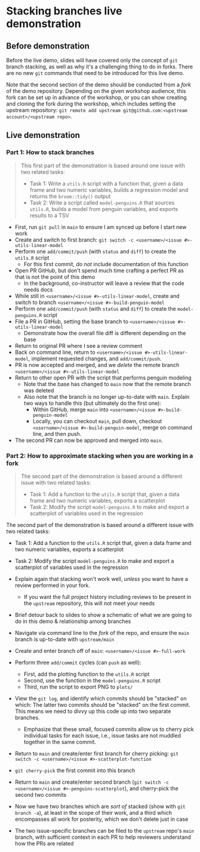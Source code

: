 # Stacking branches live demonstration

## Before demonstration

Before the live demo, slides will have covered only the concept of `git` branch stacking, as well as why it's a challenging thing to do in forks.
There are no new `git` commands that need to be introduced for this live demo.

Note that the second section of the demo should be conducted from a _fork_ of the demo repository.
Depending on the given workshop audience, this fork can be set up in advance of the workshop, or you can show creating and cloning the fork during the workshop, which includes setting the upstream repository: `git remote add upstream git@github.com:<upstream account>/<upstream repo>`.
## Live demonstration

### Part 1: How to stack branches

> This first part of the demonstration is based around one issue with two related tasks:
>   * Task 1: Write a `utils.R` script with a function that, given a data frame and two numeric variables, builds a regression model and returns the `broom::tidy()` output
>   * Task 2: Write a script called `model-penguins.R` that sources `utils.R`, builds a model from penguin variables, and exports results to a TSV

* First, run `git pull` in `main` to ensure I am synced up before I start new work
* Create and switch to first branch: `git switch -c <username>/<issue #>-utils-linear-model`
* Perform one `add/commit/push` (with `status` and `diff`) to create the `utils.R` script
  * For this first commit, _do not_ include documentation of this function
* Open PR GitHub, but don't spend much time crafting a perfect PR as that is not the point of this demo
  * In the background, co-instructor will leave a review that the code needs docs
* While still in `<username>/<issue #>-utils-linear-model`, create and switch to branch `<username>/<issue #>-build-penguin-model`
* Perform one `add/commit/push` (with `status` and `diff`) to create the `model-penguins.R` script
* File a PR in GitHub, setting the base branch to `<username>/<issue #>-utils-linear-model`
  * Demonstrate how the overall file diff is different depending on the base
* Return to original PR where I see a review comment
* Back on command line, return to `<username>/<issue #>-utils-linear-model`, implement requested changes, and `add/commit/push`.
* PR is now accepted and merged, and we _delete_ the remote branch `<username>/<issue #>-utils-linear-model`
* Return to other open PR with the script that performs penguin modeling
  * Note that the base has changed to `main` now that the remote branch was deleted
  * Also note that the branch is no longer up-to-date with `main`.
  Explain two ways to handle this (but ultimately do the first one):
    * Within GitHub, merge `main` into `<username>/<issue #>-build-penguin-model`
    * Locally, you can checkout `main`, pull down, checkout `<username>/<issue #>-build-penguin-model`, merge on command line, and then push.
* The second PR can now be approved and merged into `main`.


### Part 2: How to approximate stacking when you are working in a fork

> The second part of the demonstration is based around a different issue with two related tasks:
>   * Task 1: Add a function to the `utils.R` script that, given a data frame and two numeric variables, exports a scatterplot
>   * Task 2: Modify the script `model-penguins.R` to make and export a scatterplot of variables used in the regression

The second part of the demonstration is based around a different issue with two related tasks:
* Task 1: Add a function to the `utils.R` script that, given a data frame and two numeric variables, exports a scatterplot
* Task 2: Modify the script `model-penguins.R` to make and export a scatterplot of variables used in the regression

* Explain again that stacking won't work well, _unless_ you want to have a review performed in your fork.
  * If you want the full project history including reviews to be present in the `upstream` repository, this will not meet your needs
* Brief detour back to slides to show a schematic of what we are going to do in this demo & relationship among branches
* Navigate via command line to the _fork_ of the repo, and ensure the `main` branch is up-to-date with `upstream/main`
* Create and enter branch off of `main`: `<username>/<issue #>-full-work`
* Perform three `add/commit` cycles (can `push` as well):
  * First, add the plotting function to the `utils.R` script
  * Second, use the function in the `model-penguins.R` script
  * Third, run the script to export PNG to `plots/`
* View the `git log`, and identify which commits should be "stacked" on which: The latter two commits should be "stacked" on the first commit.
This means we need to divvy up this code up into two separate branches.
  * Emphasize that these small, focused commits allow us to cherry pick individual tasks for each issue, i.e., issue tasks are not muddled together in the same commit.
* Return to `main` and create/enter first branch for cherry picking: `git switch -c <username>/<issue #>-scatterplot-function`
* `git cherry-pick` the first commit into this branch
* Return to `main` and create/enter second branch (`git switch -c <username>/<issue #>-penguins-scatterplot`), and cherry-pick the second two commits
* Now we have two branches which are _sort of_ stacked (show with `git branch -a`), at least in the scope of their work, and a third which encompasses all work for posterity, which we don't delete just in case
* The two issue-specific branches can be filed to the `upstream` repo's `main` branch, with sufficient context in each PR to help reviewers understand how the PRs are related
